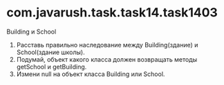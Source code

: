 # com.javarush.task.task14.task1403
Building и School

1. Расставь правильно наследование между Building(здание) и School(здание школы).
2. Подумай, объект какого класса должен возвращать методы getSchool и getBuilding.
3. Измени null на объект класса Building или School.
